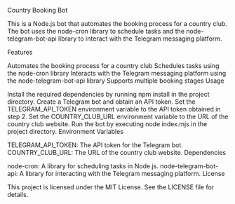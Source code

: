 Country Booking Bot

This is a Node.js bot that automates the booking process for a country club. The bot uses the node-cron library to schedule tasks and the node-telegram-bot-api library to interact with the Telegram messaging platform.

Features

Automates the booking process for a country club
Schedules tasks using the node-cron library
Interacts with the Telegram messaging platform using the node-telegram-bot-api library
Supports multiple booking stages
Usage

Install the required dependencies by running npm install in the project directory.
Create a Telegram bot and obtain an API token.
Set the TELEGRAM_API_TOKEN environment variable to the API token obtained in step 2.
Set the COUNTRY_CLUB_URL environment variable to the URL of the country club website.
Run the bot by executing node index.mjs in the project directory.
Environment Variables

TELEGRAM_API_TOKEN: The API token for the Telegram bot.
COUNTRY_CLUB_URL: The URL of the country club website.
Dependencies

node-cron: A library for scheduling tasks in Node.js.
node-telegram-bot-api: A library for interacting with the Telegram messaging platform.
License

This project is licensed under the MIT License. See the LICENSE file for details.
